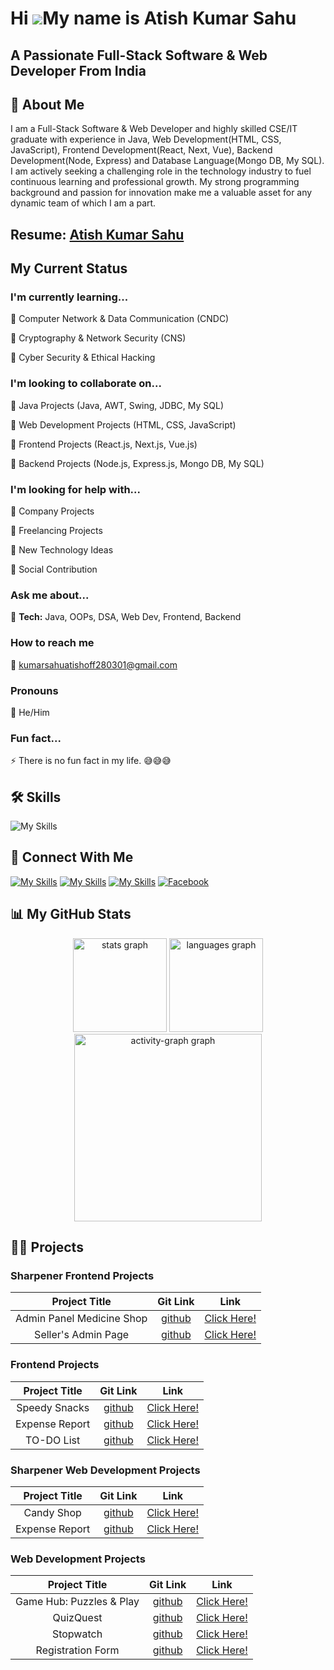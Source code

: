 Hi ![](https://user-images.githubusercontent.com/18350557/176309783-0785949b-9127-417c-8b55-ab5a4333674e.gif)My name is Atish Kumar Sahu
========================================================================================================================================
A Passionate Full-Stack Software & Web Developer From India
------------------------------------------
## 🚀 About Me
I am a Full-Stack Software & Web Developer and highly skilled CSE/IT graduate with experience in Java, Web Development(HTML, CSS, JavaScript), Frontend Development(React, Next, Vue), Backend Development(Node, Express) and Database Language(Mongo DB, My SQL). I am actively seeking a challenging role in the technology industry to fuel continuous learning and professional growth. My strong programming background and passion for innovation make me a valuable asset for any dynamic team of which I am a part.

## Resume: [Atish Kumar Sahu](https://drive.google.com/file/d/1jdYlGIuq-qjhMHEOPoUft4UQh_7HrC7l/view?usp=sharing)

## My Current Status

### I'm currently learning... 

🧠  Computer Network & Data Communication (CNDC)

🧠  Cryptography & Network Security (CNS)

🧠  Cyber Security & Ethical Hacking

### I'm looking to collaborate on...

🤝  Java Projects (Java, AWT, Swing, JDBC, My SQL)

🤝  Web Development Projects (HTML, CSS, JavaScript)

🤝  Frontend Projects (React.js, Next.js, Vue.js)

🤝  Backend Projects (Node.js, Express.js, Mongo DB, My SQL)

### I'm looking for help with...

🤔  Company Projects

🤔  Freelancing Projects

🤔  New Technology Ideas

🤔  Social Contribution

### Ask me about...

💬 **Tech:** Java, OOPs, DSA, Web Dev, Frontend, Backend

### How to reach me   

📩 kumarsahuatishoff280301@gmail.com

### Pronouns 

🙂  He/Him

### Fun fact...

⚡️ There is no fun fact in my life. 😅😅😅

## 🛠 Skills

![My Skills](https://skillicons.dev/icons?i=eclipse,java,vscode,html,css,js,react,redux,next,vue,nodejs,mongo,mysql,firebase,github)

## 🔗 Connect With Me
[![My Skills](https://skillicons.dev/icons?i=github)](https://github.com/AKS2831) 
[![My Skills](https://skillicons.dev/icons?i=linkedin)](https://www.linkedin.com/in/aks280301/)
[![My Skills](https://skillicons.dev/icons?i=instagram)](https://www.instagram.com/atish_kumar_sahu_280301?igsh=MW5yY2VvdW9ibmpmeA==)
[![Facebook](https://upload.wikimedia.org/wikipedia/commons/thumb/5/51/Facebook_f_logo_%282019%29.svg/50px-Facebook_f_logo_%282019%29.svg.png)](https://www.facebook.com/Atish280301?mibextid=ZbWKwL)

## 📊 My GitHub Stats

<div align="center">
  <img src="https://github-readme-stats.vercel.app/api?username=MAKSVOID28032001&hide_title=false&hide_rank=false&show_icons=true&include_all_commits=true&count_private=true&disable_animations=false&theme=dracula&locale=en&hide_border=false&bg_color=000000&title_color=00FFFF&text_color=00FFFF&order=1" height="150" alt="stats graph" />
  <img src="https://github-readme-stats.vercel.app/api/top-langs?username=MAKSVOID28032001&locale=en&hide_title=false&layout=compact&card_width=320&langs_count=5&theme=radical&hide_border=false&title_color=00FFFF&text_color=00FFFF&order=2" height="150" alt="languages graph" />
  <img src="https://github-readme-activity-graph.vercel.app/graph?username=MAKSVOID28032001&radius=16&theme=react&area=true&title_color=00FFFF&text_color=00FFFF&order=5" height="300" alt="activity-graph graph" />
</div>

## 🧑‍💻 Projects

### Sharpener Frontend Projects

| Project Title | Git Link | Link |
| :---: | :---: | :---: |
|Admin Panel Medicine Shop|[github](https://github.com/MAKSVOID28032001/Sharpener-React-Web-01.git)|[Click Here!](https://admin-panel-medicine-shop-react-atish.netlify.app/)|
|Seller's Admin Page|[github](https://github.com/MAKSVOID28032001/Sharpener-React-Web-02.git)|[Click Here!](https://sharpener-seller-admin-page-react-aks.netlify.app/)|

### Frontend Projects

| Project Title | Git Link | Link |
| :---: | :---: | :---: |
| Speedy Snacks | [github](https://github.com/MAKSVOID28032001/React-Web-Dev-03.git) | [Click Here!](https://speedy-snacks-react-atish-kumar-sahu.netlify.app/) |
| Expense Report | [github](https://github.com/MAKSVOID28032001/React-Web-Dev-01.git) | [Click Here!](https://atishksahu-expensetracker-chart-react.netlify.app/) |
| TO-DO List | [github](https://github.com/MAKSVOID28032001/React-Web-Dev-02.git) | [Click Here!](https://atish-kumar-sahu-todo-list-react-app.netlify.app/) |

### Sharpener Web Development Projects

| Project Title | Git Link | Link |
| :---: | :---: | :---: |
|Candy Shop|[github](https://github.com/MAKSVOID28032001/Sharpener-Web-Dev-02.git)|[Click Here!](https://atish-kumar-sahu-chocolate-shop-app.netlify.app/)|
|Expense Report|[github](https://github.com/MAKSVOID28032001/Sharpener-Web-Dev-01.git)|[Click Here!](https://atish-kumar-sahu-expense-report-app.netlify.app/)|


### Web Development Projects

| Project Title | Git Link | Link |
| :---: | :---: | :---: |
| Game Hub: Puzzles & Play |[github](https://github.com/MAKSVOID28032001/Game-Hub-Puzzle-Play.git)|[Click Here!](https://atish-kumar-sahu-game-hub-puzzle-play.netlify.app/)|
|QuizQuest|[github](https://github.com/MAKSVOID28032001/Web-Dev-Project-02.git)|[Click Here!](https://atish-kumar-sahu-quiz-web-app.netlify.app/)|
|Stopwatch|[github](https://github.com/MAKSVOID28032001/Web-Dev-Project-03.git)|[Click Here!](https://atish-kumar-sahu-stop-watch-web-app.netlify.app/)|
|Registration Form|[github](https://github.com/MAKSVOID28032001/Web-Dev-Project-01.git)|[Click Here!](https://registration-form-atish-k-sahu-web.netlify.app/)|

